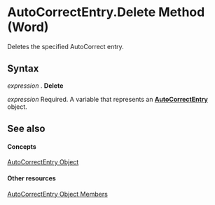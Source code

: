 
# AutoCorrectEntry.Delete Method (Word)

Deletes the specified AutoCorrect entry.


## Syntax

 _expression_ . **Delete**

 _expression_ Required. A variable that represents an **[AutoCorrectEntry](33173958-42eb-00ef-7f37-41f95ed47f87.md)** object.


## See also


#### Concepts


[AutoCorrectEntry Object](33173958-42eb-00ef-7f37-41f95ed47f87.md)
#### Other resources


[AutoCorrectEntry Object Members](c506ca10-4380-69db-3966-3df957d8d09a.md)

